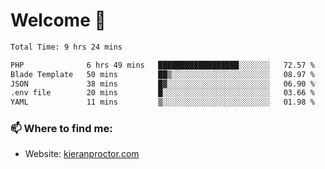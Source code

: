 # Welcome 🦘

<!--START_SECTION:waka-->

```txt
Total Time: 9 hrs 24 mins

PHP              6 hrs 49 mins   ██████████████████░░░░░░░   72.57 %
Blade Template   50 mins         ██▒░░░░░░░░░░░░░░░░░░░░░░   08.97 %
JSON             38 mins         █▓░░░░░░░░░░░░░░░░░░░░░░░   06.90 %
.env file        20 mins         █░░░░░░░░░░░░░░░░░░░░░░░░   03.66 %
YAML             11 mins         ▒░░░░░░░░░░░░░░░░░░░░░░░░   01.98 %
```

<!--END_SECTION:waka-->

### 📫 Where to find me:

-   Website: [kieranproctor.com](https://kieranproctor.com/)
